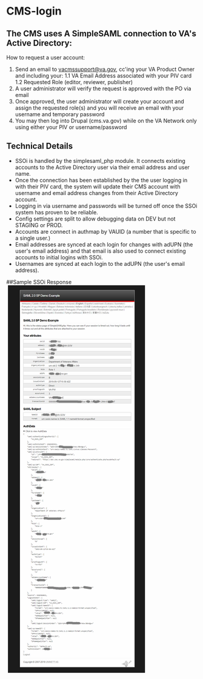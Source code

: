 # CMS-login

## The CMS uses A SimpleSAML connection to VA's Active Directory:

How to request a user account:
1. Send an email to vacmssupport@va.gov, cc'ing your VA Product Owner and including your:
1.1 VA Email Address associated with your PIV card
1.2 Requested Role (editor, reviewer, publisher)
2. A user administrator will verify the request is approved with the PO via email 
3. Once approved, the user administrator will create your account and assign the requested role(s) and you will receive an email with your username and temporary password
4. You may then log into Drupal (cms.va.gov) while on the VA Network only using either your PIV or username/password

## Technical Details
  * SSOi is handled by the simplesaml_php module.  It connects existing accounts to the Active Directory user via their email address and user name.
  * Once the connection has been established by the the user logging in with their PIV card, the system will update their CMS account with username and email address changes from their Active Directory account.
  * Logging in via username and passwords will be turned off once the SSOi system has proven to be reliable.
  * Config settings are split to allow debugging data on DEV but not STAGING or PROD.
  * Accounts are connect in authmap by VAUID (a number that is specific to a single user.)
  * Email addresses are synced at each login for changes with adUPN (the user's email address) and that email is also used to connect existing accounts to initial logins with SSOi.
  * Usernames are synced at each login to the adUPN (the user's email address).

##Sample SSOi Response
![Sample simplesaml response](images/ssoi-response.png)
